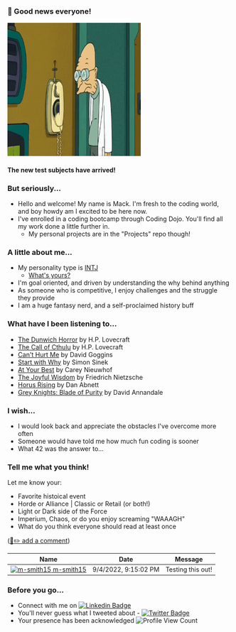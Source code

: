 ### :tada: Good news everyone!

<img alt="GIF" height="300px" width="300px" src="./assets/futurama-professor.gif" />

#### The new test subjects have arrived! 

### But seriously...
 - Hello and welcome! My name is Mack. I'm fresh to the coding world, and boy howdy am I excited to be here now.
 - I've enrolled in a coding bootcamp through Coding Dojo. You'll find all my work done a little further in.
   - My personal projects are in the "Projects" repo though!
 
### A little about me...
 - My personality type is [INTJ](https://www.16personalities.com/intj-personality)
   * [What's yours?](https://www.16personalities.com/free-personality-test)
 - I'm goal oriented, and driven by understanding the why behind anything
 - As someone who is competitive, I enjoy challenges and the struggle they provide
 - I am a huge fantasy nerd, and a self-proclaimed history buff
 
<!-- ### Currently, I'm learning about...  TODO -->

 
 ### What have I been listening to...
  - [The Dunwich Horror](https://www.audible.com/pd/The-Dunwich-Horror-Audiobook/B07BZ5JF2W?ref=web_search_eac_asin_1&qid=zjEhnE67Jv&sr=1-1) by H.P. Lovecraft
  - [The Call of Cthulu](https://www.audible.com/pd/The-Call-of-Cthulhu-Audiobook/B07BZ1CMSW?ref=web_search_eac_asin_1&qid=mJJOOxU5bF&sr=1-1) by H.P. Lovecraft
  - [Can't Hurt Me](https://www.audible.com/pd/Cant-Hurt-Me-Audiobook/B07KKMNZCH?qid=1662322177&sr=1-1&ref=a_search_c3_lProduct_1_1&pf_rd_p=83218cca-c308-412f-bfcf-90198b687a2f&pf_rd_r=97F41RG6CDKBRD0CSHXS) by David Goggins
  - [Start with Why](https://www.audible.com/pd/Start-with-Why-Audiobook/B074VDVHZ5?qid=1662322203&sr=1-1&ref=a_search_c3_lProduct_1_1&pf_rd_p=83218cca-c308-412f-bfcf-90198b687a2f&pf_rd_r=Z9R1RMYFQH3TQFMQJ2BC) by Simon Sinek
  - [At Your Best](https://www.audible.com/pd/At-Your-Best-Audiobook/0593287495?ref=web_search_eac_asin_1&qid=iwqAJlfWvw&sr=1-1) by Carey Nieuwhof
  - [The Joyful Wisdom](https://www.audible.com/pd/The-Gay-Science-The-Joyful-Wisdom-Audiobook/B01EWAYY9Q?qid=1662322248&sr=1-2&ref=a_search_c3_lProduct_1_2&pf_rd_p=83218cca-c308-412f-bfcf-90198b687a2f&pf_rd_r=F3DZ588V1WXVGA5YRDA7) by Friedrich Nietzsche
  - [Horus Rising](https://www.audible.com/pd/Horus-Rising-Audiobook/B0764LBS4B?qid=1662322070&sr=1-1&ref=a_search_c3_lProduct_1_1&pf_rd_p=83218cca-c308-412f-bfcf-90198b687a2f&pf_rd_r=1WZXNT81Z0GY13QN8WH6) by Dan Abnett
  - [Grey Knights: Blade of Purity](https://www.audible.com/pd/Grey-Knights-Blade-of-Purity-Audiobook/B077G3Y717?ref=web_search_eac_asin_1&qid=gy1LCDtlB1&sr=1-1) by David Annandale
 
### I wish...
 - I would look back and appreciate the obstacles I've overcome more often
 - Someone would have told me how much fun coding is sooner
 - What 42 was the answer to...

### Tell me what you think!
Let me know your:
 * Favorite histoical event
 * Horde or Alliance | Classic or Retail (or both!)
 * Light or Dark side of the Force
 * Imperium, Chaos, or do you enjoy screaming "WAAAGH"
 * What do you think everyone should read at least once
 
 ([:page_with_curl::pencil2: add a comment](https://github.com/m-smith15/m-smith15/issues/1#issuecomment-new))

<!-- Guestbook -->
| Name | Date | Message |
|---|---|---|
| <a href="https://github.com/m-smith15"><img width="24" src="https://avatars.githubusercontent.com/u/106689709?s=24&v=4" alt="m-smith15" /> m-smith15</a> |9/4/2022, 9:15:02 PM|Testing this out!|
<!-- /Guestbook -->

### Before you go...
 * Connect with me on [![Linkedin Badge](https://img.shields.io/badge/-LinkedIn-blue)](https://www.linkedin.com/in/macksmithlambeau/)
 * You'll never guess what I tweeted about - [![Twitter Badge](https://img.shields.io/badge/top%20tweet-I'll%20never..-orange)](https://www.youtube.com/watch?v=dQw4w9WgXcQ)
 * Your presence has been acknowledged ![Profile View Count](https://komarev.com/ghpvc/?username=m-smith15)

